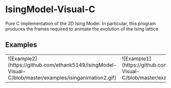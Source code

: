 # IsingModel-Visual-C
Pure C implementation of the 2D Ising Model. In particular, this program produces the frames required to animate the evolution of the Ising lattice

## Examples

<table>
	<tr>
		<td>
		![Example2](https://github.com/ethank5149/IsingModel-Visual-C/blob/master/examples/isinganimation2.gif)
		</td>
		<td>
		![Example1](https://github.com/ethank5149/IsingModel-Visual-C/blob/master/examples/isinganimation1.gif)
		</td>
	</tr>
</table>



